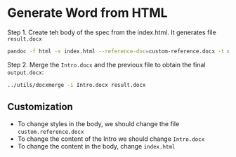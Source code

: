 # Generate Word from HTML

Step 1. Create teh body of the spec from the index.html. It generates file `result.docx`

```sh
pandoc -f html -s index.html --reference-doc=custom-reference.docx -t docx -o result.docx
```

Step 2. Merge the `Intro.docx` and the previoux file to obtain the final `output.docx`:

```sh
../utils/docxmerge -i Intro.docx result.docx
```

## Customization

- To change styles in the body, we should change the file `custom.reference.docx`
- To change the content of the Intro we should change `Intro.docx`
- To change the content in the body, change `index.html`
